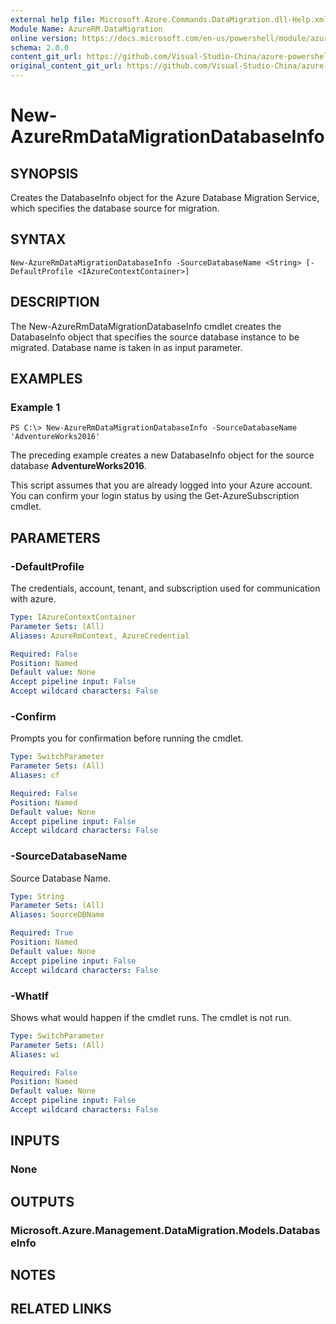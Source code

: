 ```yaml
---
external help file: Microsoft.Azure.Commands.DataMigration.dll-Help.xml
Module Name: AzureRM.DataMigration
online version: https://docs.microsoft.com/en-us/powershell/module/azurerm.datamigration/new-azurermdatamigrationdatabaseinfo
schema: 2.0.0
content_git_url: https://github.com/Visual-Studio-China/azure-powershell/blob/preview/src/ResourceManager/DataMigration/Commands.DataMigration/help/New-AzureRmDataMigrationDatabaseInfo.md
original_content_git_url: https://github.com/Visual-Studio-China/azure-powershell/blob/preview/src/ResourceManager/DataMigration/Commands.DataMigration/help/New-AzureRmDataMigrationDatabaseInfo.md
---
```


# New-AzureRmDataMigrationDatabaseInfo

## SYNOPSIS
Creates the DatabaseInfo object for the Azure Database Migration Service, which specifies the database source for migration.

## SYNTAX

```
New-AzureRmDataMigrationDatabaseInfo -SourceDatabaseName <String> [-DefaultProfile <IAzureContextContainer>]
```

## DESCRIPTION
The New-AzureRmDataMigrationDatabaseInfo cmdlet creates the DatabaseInfo object that specifies the source database instance to be migrated. Database name is taken in as input parameter.

## EXAMPLES

### Example 1
```
PS C:\> New-AzureRmDataMigrationDatabaseInfo -SourceDatabaseName 'AdventureWorks2016'
```

The preceding example creates a new DatabaseInfo object for the source database **AdventureWorks2016**.

This script assumes that you are already logged into your Azure account. You can confirm your login status by using the Get-AzureSubscription cmdlet.

## PARAMETERS

### -DefaultProfile
The credentials, account, tenant, and subscription used for communication with azure.

```yaml
Type: IAzureContextContainer
Parameter Sets: (All)
Aliases: AzureRmContext, AzureCredential

Required: False
Position: Named
Default value: None
Accept pipeline input: False
Accept wildcard characters: False
```
### -Confirm
Prompts you for confirmation before running the cmdlet.

```yaml
Type: SwitchParameter
Parameter Sets: (All)
Aliases: cf

Required: False
Position: Named
Default value: None
Accept pipeline input: False
Accept wildcard characters: False
```

### -SourceDatabaseName
Source Database Name.

```yaml
Type: String
Parameter Sets: (All)
Aliases: SourceDBName

Required: True
Position: Named
Default value: None
Accept pipeline input: False
Accept wildcard characters: False
```

### -WhatIf
Shows what would happen if the cmdlet runs.
The cmdlet is not run.

```yaml
Type: SwitchParameter
Parameter Sets: (All)
Aliases: wi

Required: False
Position: Named
Default value: None
Accept pipeline input: False
Accept wildcard characters: False
```

## INPUTS

### None


## OUTPUTS

### Microsoft.Azure.Management.DataMigration.Models.DatabaseInfo


## NOTES

## RELATED LINKS


